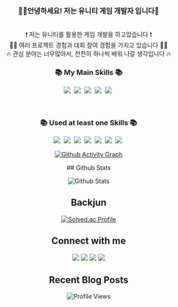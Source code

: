 ### <div align="center">👨‍💻안녕하세요! 저는 유니티 게임 개발자 입니다🚀</div>  

</br>

<div align="center">
❗️ 저는 유니티를 활용한 게임 개발을 하고있습니다 ❗️ </br>
💪🏻 여러 프로젝트 경험과 대회 참여 경험을 가지고 있습니다 💪🏻 </br>
🔥 관심 분야는 너무많아서, 천천히 하나씩 배워 나갈 생각입니다 🔥
</

</br>

<h3 align="center">📚 My Main Skills 📚</h3>
<p align="center">
  <img src="https://img.shields.io/badge/Unity-white?style=flat-square&logo=Unity&logoColor=black"/></a>&nbsp
  <img src="https://img.shields.io/badge/Csharp-purple?style=flat-square&logo=C sharp&logoColor=white"/></a>&nbsp
  <img src="https://img.shields.io/badge/Firebase-blue?style=flat-square&logo=Firebase&logoColor=#FFCA28"/></a>&nbsp
  <img src="https://img.shields.io/badge/VSC-black?style=flat-square&logo=Visual Studio Code&logoColor=#007ACC"/></a>&nbsp
  <img src="https://img.shields.io/badge/Rider-black?style=flat-square&logo=Rider&logoColor=#000000"/></a>&nbsp
</p>
</br>
<h3 align="center">📚 Used at least one Skills 📚</h3>
<p align="center">
  <img src="https://img.shields.io/badge/JavaScript-black?style=flat-square&logo=JavaScript&logoColor=#F7DF1E"/></a>&nbsp
  <img src="https://img.shields.io/badge/TypeScript-263238?style=flat-square&logo=TypeScript&logoColor=#263238"/></a>&nbsp
  <img src="https://img.shields.io/badge/React-blue?style=flat-square&logo=React&logoColor=#61DAFB"/></a>&nbsp
  <img src="https://img.shields.io/badge/Vue.js-black?style=flat-square&logo=Vue.js&logoColor=#4FC08D"/></a>&nbsp
  <img src="https://img.shields.io/badge/Vuetify-black?style=flat-square&logo=Vuetify&logoColor=#1867C0"/></a>&nbsp
  <img src="https://img.shields.io/badge/C-00599C?style=flat-square&logo=C&logoColor=#A8B9CC"/></a>&nbsp
  <img src="https://img.shields.io/badge/C++-033963?style=flat-square&logo=C++&logoColor=#00599C"/></a>&nbsp
</p>

[![Github Activity Graph](https://github-readme-activity-graph.cyclic.app/graph?username=taehuuun&theme=react)](https://github.com/ashutosh00710/github-readme-activity-graph)

<div align = "center">
## Github Stats

![Github Stats](https://github-readme-stats.vercel.app/api?username=taehuuun&show_icons=true&count_private=true&hide_border=true)

## Backjun

[![Solved.ac Profile](http://mazassumnida.wtf/api/generate_badge?boj=ljm463)](https://solved.ac/ljm463)

## Connect with me

<a href="https://github.com/taehuuun"><img src="https://img.shields.io/badge/GitHub-black?style=flat-square&logo=GitHub&logoColor=#000000&link=https://www.instagram.com/hye_inisfree/"/></a>
<a href="https://devvdevv.tistory.com/"><img src="https://img.shields.io/badge/Tistory-black?style=flat-square&logo=Tistory&logoColor=#000000&link=https://www.instagram.com/hye_inisfree/"/></a>
<a href="https://www.instagram.com/ll_ix.xv_ll/"><img src="https://img.shields.io/badge/Instagram-E4405F?style=flat-square&logo=Instagram&logoColor=white&link=https://www.instagram.com/hye_inisfree/"/></a>
<a href="mailto:lsw46326@gmail.com"><img src="https://img.shields.io/badge/Gmail-d14836?style=flat-square&logo=Gmail&logoColor=white&link=lsw46326@gmail.com"/></a>
## Recent Blog Posts

![Profile Views](https://komarev.com/ghpvc/?username=taehuuun&&style=flat-square)
  </div>
